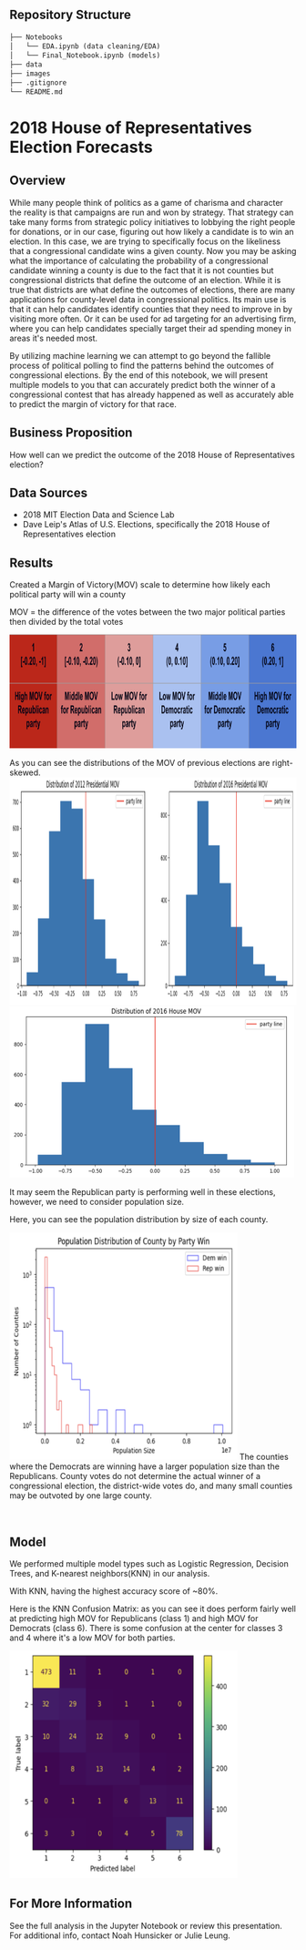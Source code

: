 ## Repository Structure 
```
├── Notebooks 
│   └── EDA.ipynb (data cleaning/EDA)
│   └── Final_Notebook.ipynb (models)
├── data
├── images
├── .gitignore
└── README.md
```
# 2018 House of Representatives Election Forecasts 

## Overview
While many people think of politics as a game of charisma and character the reality is that campaigns are run and won by strategy. That strategy can take many forms from strategic policy initiatives to lobbying the right people for donations, or in our case, figuring out how likely a candidate is to win an election. In this case, we are trying to specifically focus on the likeliness that a congressional candidate wins a given county. Now you may be asking what the importance of calculating the probability of a congressional candidate winning a county is due to the fact that it is not counties but congressional districts that define the outcome of an election. While it is true that districts are what define the outcomes of elections, there are many applications for county-level data in congressional politics. Its main use is that it can help candidates identify counties that they need to improve in by visiting more often. Or it can be used for ad targeting for an advertising firm, where you can help candidates specially target their ad spending money in areas it's needed most.

By utilizing machine learning we can attempt to go beyond the fallible process of political polling to find the patterns behind the outcomes of congressional elections. By the end of this notebook, we will present multiple models to you that can accurately predict both the winner of a congressional contest that has already happened as well as accurately able to predict the margin of victory for that race.

## Business Proposition
How well can we predict the outcome of the 2018 House of Representatives election?

## Data Sources
- 2018 MIT Election Data and Science Lab
- Dave Leip's Atlas of U.S. Elections, specifically the 2018 House of Representatives election 

## Results
Created a Margin of Victory(MOV) scale to determine how likely each political party will win a county 

MOV = the difference of the votes between the two major political parties then divided by the total votes

<img src='images/mov_scale.png' width='800' height='200'>

As you can see the distributions of the MOV of previous elections are right-skewed. 
<img src='images/pres_mov.png' width='800' height='400'>
<img src='images/house_mov.png' width='500' height='300'>

It may seem the Republican party is performing well in these elections, however, we need to consider population size.

Here, you can see the population distribution by size of each county. 

<img src='images/pop2.png' width='400' height='400'>
The counties where the Democrats are winning have a larger population size than the Republicans. 
County votes do not determine the actual winner of a congressional election, the district-wide votes do, and many small counties may be outvoted by one large county.

&nbsp;
## Model
We performed multiple model types such as Logistic Regression, Decision Trees, and K-nearest neighbors(KNN) in our analysis. 

With KNN, having the highest accuracy score of ~80%.

Here is the KNN Confusion Matrix: as you can see it does perform fairly well at predicting high MOV for Republicans (class 1) and high MOV for Democrats (class 6). There is some confusion at the center for classes 3 and 4 where it's a low MOV for both parties.

<img src='images/confusion_matrix.png' width='400' height='400'>


## For More Information
See the full analysis in the Jupyter Notebook or review this presentation. For additional info, contact Noah Hunsicker or Julie Leung.
